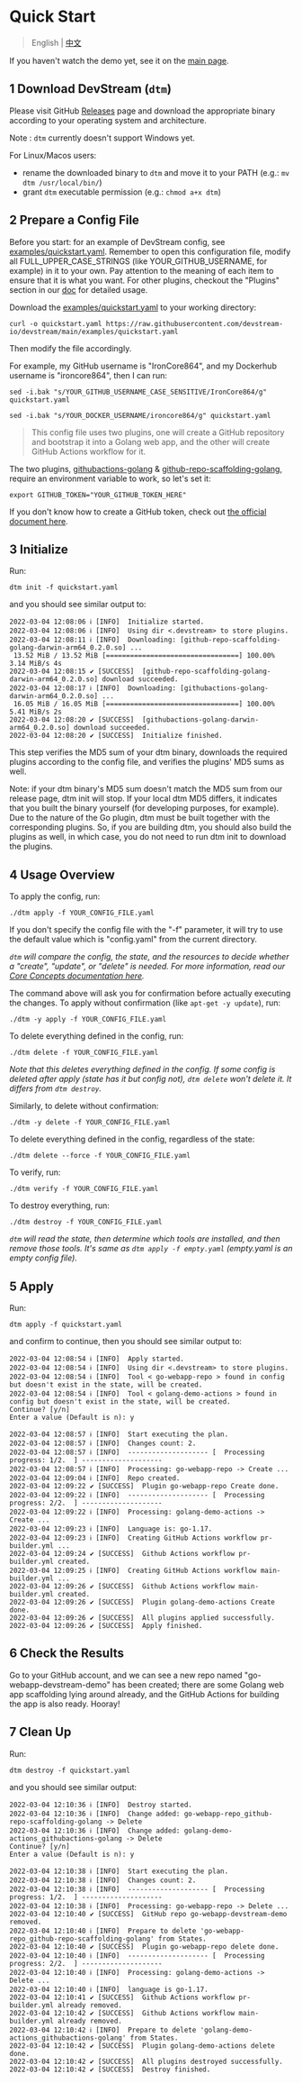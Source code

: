 # Quick Start

> English | [中文](/quickstart_zh.md)

If you haven't watch the demo yet, see it on the [main page](./index.md).

## 1 Download DevStream (`dtm`)

Please visit GitHub [Releases](https://github.com/devstream-io/devstream/releases) page and download the appropriate binary according to your operating system and architecture.

Note : `dtm` currently doesn't support Windows yet.

For Linux/Macos users:

- rename the downloaded binary to `dtm` and move it to your PATH (e.g.: `mv dtm /usr/local/bin/`)
- grant `dtm` executable permission (e.g.: `chmod a+x dtm`)

## 2 Prepare a Config File

Before you start: for an example of DevStream config, see [examples/quickstart.yaml](https://github.com/devstream-io/devstream/blob/main/examples/quickstart.yaml). 
Remember to open this configuration file, modify all FULL_UPPER_CASE_STRINGS (like YOUR_GITHUB_USERNAME, for example) in it to your own. Pay attention to the meaning of each item to ensure that it is what you want. For other plugins, checkout the "Plugins" section in our [doc](https://docs.devstream.io) for detailed usage.

Download the [examples/quickstart.yaml](https://raw.githubusercontent.com/devstream-io/devstream/main/examples/quickstart.yaml) to your working directory:

```shell
curl -o quickstart.yaml https://raw.githubusercontent.com/devstream-io/devstream/main/examples/quickstart.yaml
```

Then modify the file accordingly.

For example, my GitHub username is "IronCore864", and my Dockerhub username is "ironcore864", then I can run:

```shell
sed -i.bak "s/YOUR_GITHUB_USERNAME_CASE_SENSITIVE/IronCore864/g" quickstart.yaml

sed -i.bak "s/YOUR_DOCKER_USERNAME/ironcore864/g" quickstart.yaml
```

> This config file uses two plugins, one will create a GitHub repository and bootstrap it into a Golang web app, and the other will create GitHub Actions workflow for it.

The two plugins, [githubactions-golang](./plugins/githubactions-golang.md) &
[github-repo-scaffolding-golang](./plugins/github-repo-scaffolding-golang.md), require an environment variable to work, so let's set it:

```shell
export GITHUB_TOKEN="YOUR_GITHUB_TOKEN_HERE"
```

If you don't know how to create a GitHub token, check out [the official document here](https://docs.github.com/en/authentication/keeping-your-account-and-data-secure/creating-a-personal-access-token).

## 3 Initialize

Run:

```shell
dtm init -f quickstart.yaml
```

and you should see similar output to:

```
2022-03-04 12:08:06 ℹ [INFO]  Initialize started.
2022-03-04 12:08:06 ℹ [INFO]  Using dir <.devstream> to store plugins.
2022-03-04 12:08:11 ℹ [INFO]  Downloading: [github-repo-scaffolding-golang-darwin-arm64_0.2.0.so] ...
 13.52 MiB / 13.52 MiB [=================================] 100.00% 3.14 MiB/s 4s
2022-03-04 12:08:15 ✔ [SUCCESS]  [github-repo-scaffolding-golang-darwin-arm64_0.2.0.so] download succeeded.
2022-03-04 12:08:17 ℹ [INFO]  Downloading: [githubactions-golang-darwin-arm64_0.2.0.so] ...
 16.05 MiB / 16.05 MiB [=================================] 100.00% 5.41 MiB/s 2s
2022-03-04 12:08:20 ✔ [SUCCESS]  [githubactions-golang-darwin-arm64_0.2.0.so] download succeeded.
2022-03-04 12:08:20 ✔ [SUCCESS]  Initialize finished.
```

This step verifies the MD5 sum of your dtm binary, downloads the required plugins according to the config file, and verifies the plugins' MD5 sums as well.

Note: if your dtm binary's MD5 sum doesn't match the MD5 sum from our release page, dtm init will stop. If your local dtm MD5 differs, it indicates that you built the binary yourself (for developing purposes, for example). Due to the nature of the Go plugin, dtm must be built together with the corresponding plugins. So, if you are building dtm, you should also build the plugins as well, in which case, you do not need to run dtm init to download the plugins.

## 4 Usage Overview

To apply the config, run:

```shell
./dtm apply -f YOUR_CONFIG_FILE.yaml
```

If you don't specify the config file with the "-f" parameter, it will try to use the default value which is "config.yaml" from the current directory.

_`dtm` will compare the config, the state, and the resources to decide whether a "create", "update", or "delete" is needed. For more information, read our [Core Concepts documentation here](./core-concepts/core-concepts.md)._

The command above will ask you for confirmation before actually executing the changes. To apply without confirmation (like `apt-get -y update`), run:

```shell
./dtm -y apply -f YOUR_CONFIG_FILE.yaml
```

To delete everything defined in the config, run:

```shell
./dtm delete -f YOUR_CONFIG_FILE.yaml
```

_Note that this deletes everything defined in the config. If some config is deleted after apply (state has it but config not), `dtm delete` won't delete it. It differs from `dtm destroy`._

Similarly, to delete without confirmation:

```shell
./dtm -y delete -f YOUR_CONFIG_FILE.yaml
```
To delete everything defined in the config, regardless of the state:

```shell
./dtm delete --force -f YOUR_CONFIG_FILE.yaml
```

To verify, run:

```shell
./dtm verify -f YOUR_CONFIG_FILE.yaml
```

To destroy everything, run:

```shell
./dtm destroy -f YOUR_CONFIG_FILE.yaml
```

_`dtm` will read the state, then determine which tools are installed, and then remove those tools. It's same as `dtm apply -f empty.yaml` (empty.yaml is an empty config file)._

## 5 Apply

Run:

```shell
dtm apply -f quickstart.yaml
```

and confirm to continue, then you should see similar output to:

```
2022-03-04 12:08:54 ℹ [INFO]  Apply started.
2022-03-04 12:08:54 ℹ [INFO]  Using dir <.devstream> to store plugins.
2022-03-04 12:08:54 ℹ [INFO]  Tool < go-webapp-repo > found in config but doesn't exist in the state, will be created.
2022-03-04 12:08:54 ℹ [INFO]  Tool < golang-demo-actions > found in config but doesn't exist in the state, will be created.
Continue? [y/n]
Enter a value (Default is n): y

2022-03-04 12:08:57 ℹ [INFO]  Start executing the plan.
2022-03-04 12:08:57 ℹ [INFO]  Changes count: 2.
2022-03-04 12:08:57 ℹ [INFO]  -------------------- [  Processing progress: 1/2.  ] --------------------
2022-03-04 12:08:57 ℹ [INFO]  Processing: go-webapp-repo -> Create ...
2022-03-04 12:09:04 ℹ [INFO]  Repo created.
2022-03-04 12:09:22 ✔ [SUCCESS]  Plugin go-webapp-repo Create done.
2022-03-04 12:09:22 ℹ [INFO]  -------------------- [  Processing progress: 2/2.  ] --------------------
2022-03-04 12:09:22 ℹ [INFO]  Processing: golang-demo-actions -> Create ...
2022-03-04 12:09:23 ℹ [INFO]  Language is: go-1.17.
2022-03-04 12:09:23 ℹ [INFO]  Creating GitHub Actions workflow pr-builder.yml ...
2022-03-04 12:09:24 ✔ [SUCCESS]  Github Actions workflow pr-builder.yml created.
2022-03-04 12:09:25 ℹ [INFO]  Creating GitHub Actions workflow main-builder.yml ...
2022-03-04 12:09:26 ✔ [SUCCESS]  Github Actions workflow main-builder.yml created.
2022-03-04 12:09:26 ✔ [SUCCESS]  Plugin golang-demo-actions Create done.
2022-03-04 12:09:26 ✔ [SUCCESS]  All plugins applied successfully.
2022-03-04 12:09:26 ✔ [SUCCESS]  Apply finished.
```
## 6 Check the Results

Go to your GitHub account, and we can see a new repo named "go-webapp-devstream-demo" has been created; there are some Golang web app scaffolding lying around already, and the GitHub Actions for building the app is also ready. Hooray!

## 7 Clean Up

Run:

```shell
dtm destroy -f quickstart.yaml
```

and you should see similar output:

```
2022-03-04 12:10:36 ℹ [INFO]  Destroy started.
2022-03-04 12:10:36 ℹ [INFO]  Change added: go-webapp-repo_github-repo-scaffolding-golang -> Delete
2022-03-04 12:10:36 ℹ [INFO]  Change added: golang-demo-actions_githubactions-golang -> Delete
Continue? [y/n]
Enter a value (Default is n): y

2022-03-04 12:10:38 ℹ [INFO]  Start executing the plan.
2022-03-04 12:10:38 ℹ [INFO]  Changes count: 2.
2022-03-04 12:10:38 ℹ [INFO]  -------------------- [  Processing progress: 1/2.  ] --------------------
2022-03-04 12:10:38 ℹ [INFO]  Processing: go-webapp-repo -> Delete ...
2022-03-04 12:10:40 ✔ [SUCCESS]  GitHub repo go-webapp-devstream-demo removed.
2022-03-04 12:10:40 ℹ [INFO]  Prepare to delete 'go-webapp-repo_github-repo-scaffolding-golang' from States.
2022-03-04 12:10:40 ✔ [SUCCESS]  Plugin go-webapp-repo delete done.
2022-03-04 12:10:40 ℹ [INFO]  -------------------- [  Processing progress: 2/2.  ] --------------------
2022-03-04 12:10:40 ℹ [INFO]  Processing: golang-demo-actions -> Delete ...
2022-03-04 12:10:40 ℹ [INFO]  language is go-1.17.
2022-03-04 12:10:41 ✔ [SUCCESS]  Github Actions workflow pr-builder.yml already removed.
2022-03-04 12:10:42 ✔ [SUCCESS]  Github Actions workflow main-builder.yml already removed.
2022-03-04 12:10:42 ℹ [INFO]  Prepare to delete 'golang-demo-actions_githubactions-golang' from States.
2022-03-04 12:10:42 ✔ [SUCCESS]  Plugin golang-demo-actions delete done.
2022-03-04 12:10:42 ✔ [SUCCESS]  All plugins destroyed successfully.
2022-03-04 12:10:42 ✔ [SUCCESS]  Destroy finished.
```
